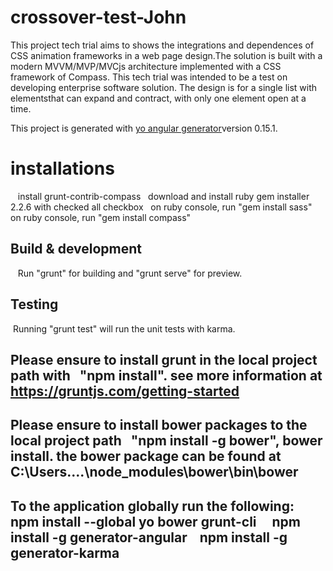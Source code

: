 # crossover-test-John

This project tech trial aims to shows the integrations and dependences of CSS animation frameworks in a web page design.The solution is built with a modern MVVM/MVP/MVCjs architecture implemented with a CSS framework of Compass. This tech trial was intended to be a test on developing enterprise software solution. The design is for a single list with elementsthat can expand and contract, with only one element open at a time.

This project is generated with [yo angular generator](https://github.com/yeoman/generator-angular)version 0.15.1.

# installations
   install grunt-contrib-compass   download and install ruby gem installer 2.2.6 with checked all checkbox   on ruby console, run "gem        install sass"   on ruby console, run "gem install compass"

## Build & development
   Run "grunt" for building and "grunt serve" for preview.

## Testing
 Running "grunt test" will run the unit tests with karma.
 
## Please ensure to install grunt in the local project path with   "npm install". see more information at https://gruntjs.com/getting-started

## Please ensure to install bower packages to the local project path   "npm install -g bower", bower install. the bower package can be found at    C:\Users\....\node_modules\bower\bin\bower

## To the application globally run the following:    npm install --global yo bower grunt-cli     npm install -g generator-angular    npm install -g generator-karma
